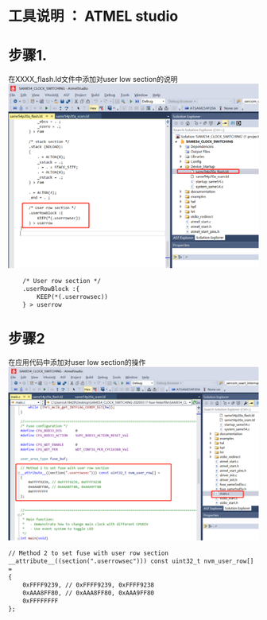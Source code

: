 # 工具说明 ： ATMEL studio
# 步骤1.
在XXXX_flash.ld文件中添加对user low section的说明
![image](https://github.com/yuchengstudio/cortex-M/blob/master/cortex-M4/SAME54/production_program/reference/fuse_002.png)
```
	/* User row section */
    .userRowBlock :{
        KEEP(*(.userrowsec))
    } > userrow
```

# 步骤2
在应用代码中添加对user low section的操作
![image](https://github.com/yuchengstudio/cortex-M/blob/master/cortex-M4/SAME54/production_program/reference/fuse_003.png)
```
// Method 2 to set fuse with user row section
__attribute__((section(".userrowsec"))) const uint32_t nvm_user_row[] =
{
	0xFFFF9239, // 0xFFFF9239, 0xFFFF9238
	0xAAA8FF80, // 0xAAA8FF80, 0xAAA9FF80
	0xFFFFFFFF
};
```


